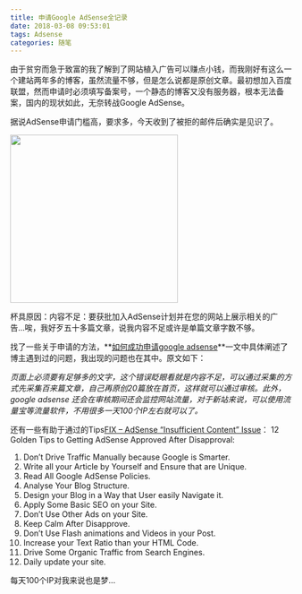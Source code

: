 ```yaml
---
title: 申请Google AdSense全记录
date: 2018-03-08 09:53:01
tags: Adsense
categories: 随笔
---
```


由于贫穷而急于致富的我了解到了网站植入广告可以赚点小钱，而我刚好有这么一个建站两年多的博客，虽然流量不够，但是怎么说都是原创文章。最初想加入百度联盟，然而申请时必须填写备案号，一个静态的博客又没有服务器，根本无法备案，国内的现状如此，无奈转战Google AdSense。

据说AdSense申请门槛高，要求多，今天收到了被拒的邮件后确实是见识了。

<img src="/img/adsense0308.png" width=300>

杯具原因：内容不足：要获批加入AdSense计划并在您的网站上展示相关的广告...唉，我好歹五十多篇文章，说我内容不足或许是单篇文章字数不够。

找了一些关于申请的方法，**[如何成功申请google adsense](http://8guge.com/17.html)**一文中具体阐述了博主遇到过的问题，我出现的问题也在其中。原文如下：

*页面上必须要有足够多的文字，这个错误眨眼看就是内容不足，可以通过采集的方式先采集百来篇文章，自己再原创20篇放在首页，这样就可以通过审核。此外，google adsense 还会在审核期间还会监控网站流量，对于新站来说，可以使用流量宝等流量软件，不用很多一天100个IP左右就可以了。*

还有一些有助于通过的Tips[FIX – AdSense “Insufficient Content” Issue](https://www.nextleveltricks.com/fix-adsense-insufficient-content-issue/)：
12 Golden Tips to Getting AdSense Approved After Disapproval:
1.	Don’t Drive Traffic Manually because Google is Smarter.
2.	Write all your Article by Yourself and Ensure that are Unique.
3.	Read All Google AdSense Policies.
4.	Analyse Your Blog Structure.
5.	Design your Blog in a Way that User easily Navigate it.
6.	Apply Some Basic SEO on your Site.
7.	Don’t Use Other Ads on your Site.
8.	Keep Calm After Disapprove.
9.	Don’t Use Flash animations and Videos in your Post.
10.	Increase your Text Ratio than your HTML Code.
11.	Drive Some Organic Traffic from Search Engines.
12.	Daily update your site.

每天100个IP对我来说也是梦...
